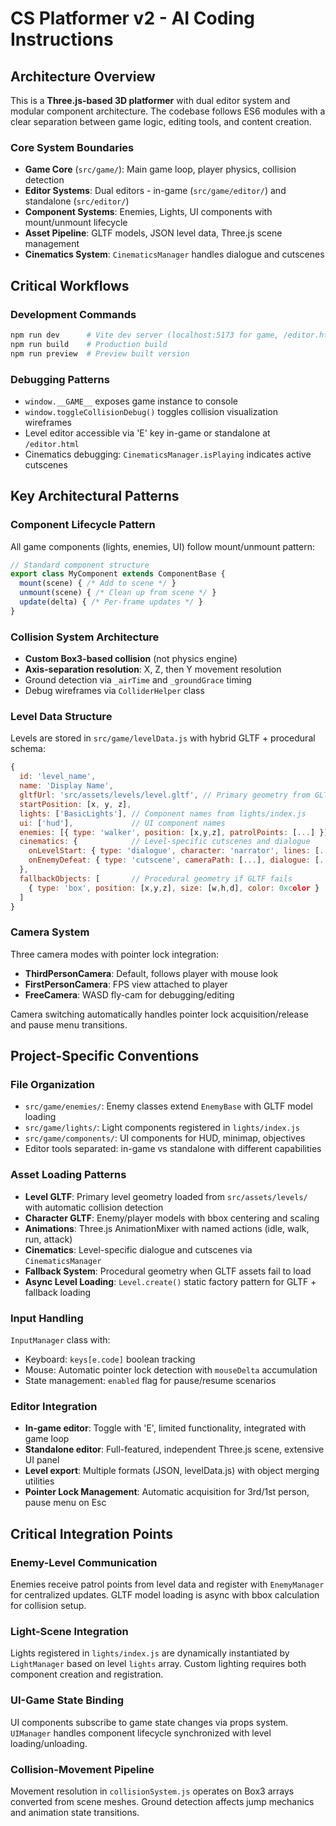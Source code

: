 # CS Platformer v2 - AI Coding Instructions

## Architecture Overview

This is a **Three.js-based 3D platformer** with dual editor system and modular component architecture. The codebase follows ES6 modules with a clear separation between game logic, editing tools, and content creation.

### Core System Boundaries

- **Game Core** (`src/game/`): Main game loop, player physics, collision detection
- **Editor Systems**: Dual editors - in-game (`src/game/editor/`) and standalone (`src/editor/`)
- **Component Systems**: Enemies, Lights, UI components with mount/unmount lifecycle
- **Asset Pipeline**: GLTF models, JSON level data, Three.js scene management
- **Cinematics System**: `CinematicsManager` handles dialogue and cutscenes

## Critical Workflows

### Development Commands
```bash
npm run dev      # Vite dev server (localhost:5173 for game, /editor.html for editor)  
npm run build    # Production build
npm run preview  # Preview built version
```

### Debugging Patterns
- `window.__GAME__` exposes game instance to console
- `window.toggleCollisionDebug()` toggles collision visualization wireframes
- Level editor accessible via 'E' key in-game or standalone at `/editor.html`
- Cinematics debugging: `CinematicsManager.isPlaying` indicates active cutscenes

## Key Architectural Patterns

### Component Lifecycle Pattern
All game components (lights, enemies, UI) follow mount/unmount pattern:
```javascript
// Standard component structure
export class MyComponent extends ComponentBase {
  mount(scene) { /* Add to scene */ }
  unmount(scene) { /* Clean up from scene */ }  
  update(delta) { /* Per-frame updates */ }
}
```

### Collision System Architecture
- **Custom Box3-based collision** (not physics engine)
- **Axis-separation resolution**: X, Z, then Y movement resolution
- Ground detection via `_airTime` and `_groundGrace` timing
- Debug wireframes via `ColliderHelper` class

### Level Data Structure
Levels are stored in `src/game/levelData.js` with hybrid GLTF + procedural schema:
```javascript
{
  id: 'level_name',
  name: 'Display Name',
  gltfUrl: 'src/assets/levels/level.gltf', // Primary geometry from GLTF
  startPosition: [x, y, z],
  lights: ['BasicLights'], // Component names from lights/index.js
  ui: ['hud'],             // UI component names  
  enemies: [{ type: 'walker', position: [x,y,z], patrolPoints: [...] }],
  cinematics: {            // Level-specific cutscenes and dialogue
    onLevelStart: { type: 'dialogue', character: 'narrator', lines: [...] },
    onEnemyDefeat: { type: 'cutscene', cameraPath: [...], dialogue: [...] }
  },
  fallbackObjects: [       // Procedural geometry if GLTF fails
    { type: 'box', position: [x,y,z], size: [w,h,d], color: 0xcolor }
  ]
}
```

### Camera System
Three camera modes with pointer lock integration:
- **ThirdPersonCamera**: Default, follows player with mouse look
- **FirstPersonCamera**: FPS view attached to player
- **FreeCamera**: WASD fly-cam for debugging/editing

Camera switching automatically handles pointer lock acquisition/release and pause menu transitions.

## Project-Specific Conventions

### File Organization
- `src/game/enemies/`: Enemy classes extend `EnemyBase` with GLTF model loading
- `src/game/lights/`: Light components registered in `lights/index.js`
- `src/game/components/`: UI components for HUD, minimap, objectives
- Editor tools separated: in-game vs standalone with different capabilities

### Asset Loading Patterns
- **Level GLTF**: Primary level geometry loaded from `src/assets/levels/` with automatic collision detection
- **Character GLTF**: Enemy/player models with bbox centering and scaling  
- **Animations**: Three.js AnimationMixer with named actions (idle, walk, run, attack)
- **Cinematics**: Level-specific dialogue and cutscenes via `CinematicsManager`
- **Fallback System**: Procedural geometry when GLTF assets fail to load
- **Async Level Loading**: `Level.create()` static factory pattern for GLTF + fallback loading

### Input Handling
`InputManager` class with:
- Keyboard: `keys[e.code]` boolean tracking
- Mouse: Automatic pointer lock detection with `mouseDelta` accumulation
- State management: `enabled` flag for pause/resume scenarios

### Editor Integration
- **In-game editor**: Toggle with 'E', limited functionality, integrated with game loop
- **Standalone editor**: Full-featured, independent Three.js scene, extensive UI panel
- **Level export**: Multiple formats (JSON, levelData.js) with object merging utilities
- **Pointer Lock Management**: Automatic acquisition for 3rd/1st person, pause menu on Esc

## Critical Integration Points

### Enemy-Level Communication
Enemies receive patrol points from level data and register with `EnemyManager` for centralized updates. GLTF model loading is async with bbox calculation for collision setup.

### Light-Scene Integration  
Lights registered in `lights/index.js` are dynamically instantiated by `LightManager` based on level `lights` array. Custom lighting requires both component creation and registration.

### UI-Game State Binding
UI components subscribe to game state changes via props system. `UIManager` handles component lifecycle synchronized with level loading/unloading.

### Collision-Movement Pipeline
Movement resolution in `collisionSystem.js` operates on Box3 arrays converted from scene meshes. Ground detection affects jump mechanics and animation state transitions.